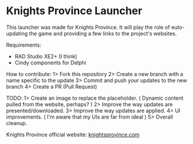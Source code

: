 # Knights Province Launcher

This launcher was made for Knights Province.
It will play the role of euto-updating the game and providing a few links to the project's websites.

Requirements:
  * RAD Studio XE2+ (I think)
  * Cindy components for Delphi

How to contribute:
  1> Fork this repository
  2> Create a new branch with a name specific to the update
  3> Commit and push your updates to the new branch
  4> Create a PR (Pull Request)

TODO:
  1> Create an image to replace the placeholder. ( Dynamic content pulled from the website, perhaps? )
  2> Improve the way updates are presented/downloaded.
  3> Improve the way updates are applied.
  4> UI improvements. ( I'm aware that my UIs are far from ideal )
  5> Overall cleanup.

Knights Province official website: [knightsprovince.com](http://knightsprovince.com)
